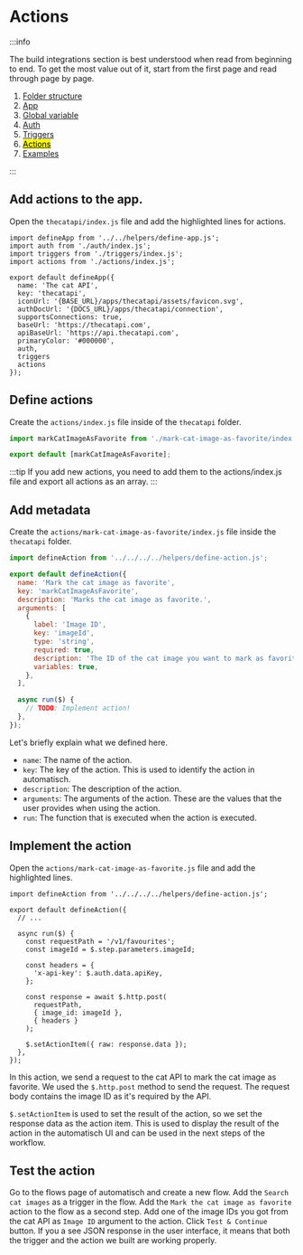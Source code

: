 # Actions

:::info

The build integrations section is best understood when read from beginning to end. To get the most value out of it, start from the first page and read through page by page.

1. [Folder structure](/build-integrations/folder-structure)
2. [App](/build-integrations/app)
3. [Global variable](/build-integrations/global-variable)
4. [Auth](/build-integrations/auth)
5. [Triggers](/build-integrations/triggers)
6. [<mark>Actions</mark>](/build-integrations/actions)
7. [Examples](/build-integrations/examples)

:::

## Add actions to the app.

Open the `thecatapi/index.js` file and add the highlighted lines for actions.

```javascript{4,17}
import defineApp from '../../helpers/define-app.js';
import auth from './auth/index.js';
import triggers from './triggers/index.js';
import actions from './actions/index.js';

export default defineApp({
  name: 'The cat API',
  key: 'thecatapi',
  iconUrl: '{BASE_URL}/apps/thecatapi/assets/favicon.svg',
  authDocUrl: '{DOCS_URL}/apps/thecatapi/connection',
  supportsConnections: true,
  baseUrl: 'https://thecatapi.com',
  apiBaseUrl: 'https://api.thecatapi.com',
  primaryColor: '#000000',
  auth,
  triggers
  actions
});
```

## Define actions

Create the `actions/index.js` file inside of the `thecatapi` folder.

```javascript
import markCatImageAsFavorite from './mark-cat-image-as-favorite/index.js';

export default [markCatImageAsFavorite];
```

:::tip
If you add new actions, you need to add them to the actions/index.js file and export all actions as an array.
:::

## Add metadata

Create the `actions/mark-cat-image-as-favorite/index.js` file inside the `thecatapi` folder.

```javascript
import defineAction from '../../../../helpers/define-action.js';

export default defineAction({
  name: 'Mark the cat image as favorite',
  key: 'markCatImageAsFavorite',
  description: 'Marks the cat image as favorite.',
  arguments: [
    {
      label: 'Image ID',
      key: 'imageId',
      type: 'string',
      required: true,
      description: 'The ID of the cat image you want to mark as favorite.',
      variables: true,
    },
  ],

  async run($) {
    // TODO: Implement action!
  },
});
```

Let's briefly explain what we defined here.

- `name`: The name of the action.
- `key`: The key of the action. This is used to identify the action in automatisch.
- `description`: The description of the action.
- `arguments`: The arguments of the action. These are the values that the user provides when using the action.
- `run`: The function that is executed when the action is executed.

## Implement the action

Open the `actions/mark-cat-image-as-favorite.js` file and add the highlighted lines.

```javascript{7-20}
import defineAction from '../../../../helpers/define-action.js';

export default defineAction({
  // ...

  async run($) {
    const requestPath = '/v1/favourites';
    const imageId = $.step.parameters.imageId;

    const headers = {
      'x-api-key': $.auth.data.apiKey,
    };

    const response = await $.http.post(
      requestPath,
      { image_id: imageId },
      { headers }
    );

    $.setActionItem({ raw: response.data });
  },
});
```

In this action, we send a request to the cat API to mark the cat image as favorite. We used the `$.http.post` method to send the request. The request body contains the image ID as it's required by the API.

`$.setActionItem` is used to set the result of the action, so we set the response data as the action item. This is used to display the result of the action in the automatisch UI and can be used in the next steps of the workflow.

## Test the action

Go to the flows page of automatisch and create a new flow. Add the `Search cat images` as a trigger in the flow. Add the `Mark the cat image as favorite` action to the flow as a second step. Add one of the image IDs you got from the cat API as `Image ID` argument to the action. Click `Test & Continue` button. If you a see JSON response in the user interface, it means that both the trigger and the action we built are working properly.
